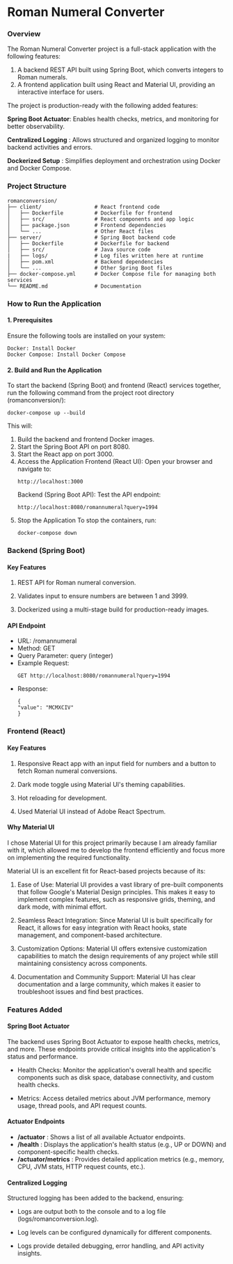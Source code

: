 # Roman Numeral Converter
### Overview

The Roman Numeral Converter project is a full-stack application with the following features:

1. A backend REST API built using Spring Boot, which converts integers to Roman numerals.
2. A frontend application built using React and Material UI, providing an interactive interface for users.

The project is production-ready with the following added features:

**Spring Boot Actuator**: Enables health checks, metrics, and monitoring for better observability.

**Centralized Logging** : Allows structured and organized logging to monitor backend activities and errors.

**Dockerized Setup** : Simplifies deployment and orchestration using Docker and Docker Compose.


### Project Structure

```
romanconversion/
├── client/                 # React frontend code
│   ├── Dockerfile          # Dockerfile for frontend
│   ├── src/                # React components and app logic
│   ├── package.json        # Frontend dependencies
│   └── ...                 # Other React files
├── server/                 # Spring Boot backend code
│   ├── Dockerfile          # Dockerfile for backend
│   ├── src/                # Java source code
|   ├── logs/               # Log files written here at runtime
│   ├── pom.xml             # Backend dependencies
│   └── ...                 # Other Spring Boot files
├── docker-compose.yml      # Docker Compose file for managing both services
└── README.md               # Documentation
```

### How to Run the Application

#### 1. Prerequisites
   Ensure the following tools are installed on your system:

```
Docker: Install Docker 
Docker Compose: Install Docker Compose
 ```

#### 2. Build and Run the Application
   To start the backend (Spring Boot) and frontend (React) services together, run the following command from the project root directory (romanconversion/):

```
docker-compose up --build
```
This will:

1. Build the backend and frontend Docker images.
2. Start the Spring Boot API on port 8080.
3. Start the React app on port 3000.
4. Access the Application
   Frontend (React UI): Open your browser and navigate to:
    ```
    http://localhost:3000
    ```
   Backend (Spring Boot API): Test the API endpoint:
    ```
    http://localhost:8080/romannumeral?query=1994
    ```
5. Stop the Application
   To stop the containers, run:
    ```
    docker-compose down
    ```
### Backend (Spring Boot)
#### Key Features

1. REST API for Roman numeral conversion.

2. Validates input to ensure numbers are between 1 and 3999.

3. Dockerized using a multi-stage build for production-ready images.

#### API Endpoint

* URL: /romannumeral
* Method: GET
* Query Parameter: query (integer)
* Example Request:
    ```
    GET http://localhost:8080/romannumeral?query=1994
    ```
* Response:
    ```
    {
    "value": "MCMXCIV"
    }
    ```
  
### Frontend (React)
#### Key Features

1. Responsive React app with an input field for numbers and a button to fetch Roman numeral conversions.

2. Dark mode toggle using Material UI's theming capabilities.

3. Hot reloading for development.

4. Used Material UI instead of Adobe React Spectrum.

#### Why Material UI

I chose Material UI for this project primarily because I am already familiar with it, which allowed me to develop the frontend efficiently and focus more on implementing the required functionality.

Material UI is an excellent fit for React-based projects because of its:

1. Ease of Use: Material UI provides a vast library of pre-built components that follow Google's Material Design principles. This makes it easy to implement complex features, such as responsive grids, theming, and dark mode, with minimal effort.

2. Seamless React Integration: Since Material UI is built specifically for React, it allows for easy integration with React hooks, state management, and component-based architecture.

3. Customization Options: Material UI offers extensive customization capabilities to match the design requirements of any project while still maintaining consistency across components.

4. Documentation and Community Support: Material UI has clear documentation and a large community, which makes it easier to troubleshoot issues and find best practices.


### Features Added

#### Spring Boot Actuator

The backend uses Spring Boot Actuator to expose health checks, metrics, and more. 
These endpoints provide critical insights into the application's status and performance.

* Health Checks: Monitor the application's overall health and specific components such as disk space, database connectivity, and custom health checks.

* Metrics: Access detailed metrics about JVM performance, memory usage, thread pools, and API request counts.

#### Actuator Endpoints

* **/actuator** : Shows a list of all available Actuator endpoints.
* **/health** : Displays the application's health status (e.g., UP or DOWN) and component-specific health checks.
* **/actuator/metrics** : Provides detailed application metrics (e.g., memory, CPU, JVM stats, HTTP request counts, etc.).

#### Centralized Logging

Structured logging has been added to the backend, ensuring:

* Logs are output both to the console and to a log file (logs/romanconversion.log).

* Log levels can be configured dynamically for different components.

* Logs provide detailed debugging, error handling, and API activity insights.









